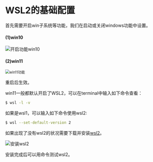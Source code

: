 # WSL2的基础配置

首先需要开启win子系统等功能，我们在启动或关闭windows功能中设置。

#### (1)win10

![开启功能win10](https://github.com/zihan987/wsl2-config/blob/main/image/开启功能win10.png)

#### (2)win11

<img src="https://github.com/zihan987/wsl2-config/blob/main/image/win11功能.png" alt="win11功能" style="zoom:80%;" />

重启后生效。

win11一般都默认开启了WSL2，可以在terminal中输入如下命令查看：

```bash
$ wsl -l -v
```

如果是wsl1，可以输入如下命令使用wsl2:

```bash
$ wsl --set-default-version 2
```

如果出现了没有wsl2的状况需要下载并安装[wsl2](https://wslstorestorage.blob.core.windows.net/wslblob/wsl_update_x64.msi)。

![安装wsl2](https://github.com/zihan987/wsl2-config/blob/main/image/安装wsl2.png)

安装完成后可以用命令测试wsl2。

